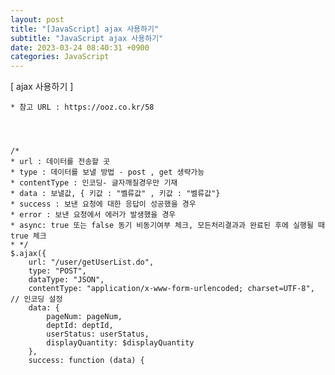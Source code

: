 ```yaml
---
layout: post
title: "[JavaScript] ajax 사용하기"
subtitle: "JavaScript ajax 사용하기"
date: 2023-03-24 08:40:31 +0900
categories: JavaScript
---
```

[ ajax 사용하기 ]
	
	* 참고 URL : https://ooz.co.kr/58



	
	/*
    * url : 데이터를 전송할 곳
    * type : 데이터를 보낼 방법 - post , get 생략가능
    * contentType : 인코딩- 글자깨질경우만 기재
    * data : 보낼값, { 키값 : "벨류값" , 키값 : "벨류값"}
    * success : 보낸 요청에 대한 응답이 성공했을 경우
    * error : 보낸 요청에서 에러가 발생했을 경우
	* async: true 또는 false 동기 비동기여부 체크, 모든처리결과과 완료된 후에 실행될 때 true 체크
    * */
    $.ajax({
        url: "/user/getUserList.do",
        type: "POST",
        dataType: "JSON",
        contentType: "application/x-www-form-urlencoded; charset=UTF-8", // 인코딩 설정
        data: {
            pageNum: pageNum,
            deptId: deptId,
            userStatus: userStatus,
            displayQuantity: $displayQuantity
        },
        success: function (data) {                                                                                                                                                                                                                                                                                                                                                                                                                                                                                                                                                                                                                                                                                                         
